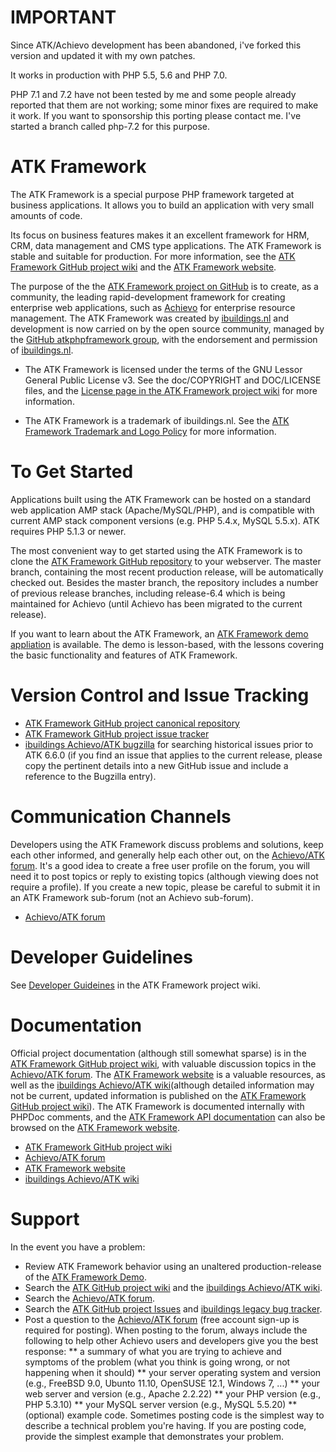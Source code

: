 IMPORTANT
=========

Since ATK/Achievo development has been abandoned, i've forked this version and updated it with my own patches.

It works in production with PHP 5.5, 5.6 and PHP 7.0.

PHP 7.1 and 7.2 have not been tested by me and some people already reported that them are not working; some minor fixes are required to make it work.
If you want to sponsorship this porting please contact me. I've started a branch called php-7.2 for this purpose.


ATK Framework
=============
The ATK Framework is a special purpose PHP framework targeted at business applications. It allows you to build an application with very small amounts of code.

Its focus on business features makes it an excellent framework for HRM, CRM, data management and CMS type applications. The ATK Framework is stable and suitable for production. For more information, see the [ATK Framework GitHub project wiki](https://github.com/atkphpframework/atk/wiki) and the [ATK Framework website](http://www.atk-framework.com).

The purpose of the the [ATK Framework project on GitHub](https://www.github.com/atkphpframework/atk) is to create, as a community, the leading rapid-development framework for creating enterprise web applications, such as [Achievo](https://www.github.com/atkphpframework/achievo) for enterprise resource management. The ATK Framework was created by [ibuildings.nl](http://www.ibuildings.nl) and development is now carried on by the open source community, managed by the [GitHub atkphpframework group](https://www.github.com/atkphpframework/), with the endorsement and permission of [ibuildings.nl](http://www.ibuildings.nl).

* The ATK Framework is licensed under the terms of the GNU Lessor General Public License v3. See the doc/COPYRIGHT and DOC/LICENSE files, and the [License page in the ATK Framework project wiki](https://github.com/atkphpframework/atk/wiki/License) for more information.

* The ATK Framework is a trademark of ibuildings.nl. See the [ATK Framework Trademark and Logo Policy](https://github.com/atkphpframework/atk/wiki/Trademark-and-Logo-Policy) for more information.

To Get Started
==============
Applications built using the ATK Framework can be hosted on a standard web application AMP stack (Apache/MySQL/PHP), and is compatible with current AMP stack component versions (e.g. PHP 5.4.x, MySQL 5.5.x). ATK requires PHP 5.1.3 or newer.

The most convenient way to get started using the ATK Framework is to clone the [ATK Framework GitHub repository](https://github.com/atkphpframework/atk) to your webserver. The master branch, containing the most recent production release, will be automatically checked out. Besides the master branch, the repository includes a number of previous release branches, including release-6.4 which is being maintained for Achievo (until Achievo has been migrated to the current release).

If you want to learn about the ATK Framework, an [ATK Framework demo appliation](https://www.github.com/atkphpframework/atkdemo) is available. The demo is lesson-based, with the lessons covering the basic functionality and features of ATK Framework. 

Version Control and Issue Tracking
==================================
* [ATK Framework GitHub project canonical repository](https://github.com/atkphpframework/atk)
* [ATK Framework GitHub project issue tracker](https://github.com/atkphpframework/atk/issues)
* [ibuildings Achievo/ATK bugzilla](http://bugzilla.achievo.org/query.cgi) for searching historical issues prior to ATK 6.6.0 (if you find an issue that applies to the current release, please copy the pertinent details into a new GitHub issue and include a reference to the Bugzilla entry). 

Communication Channels
======================
Developers using the ATK Framework discuss problems and solutions, keep each other informed, and generally help each other out, on the [Achievo/ATK forum](http://forum.achievo.org/). It's a good idea to create a free user profile on the forum, you will need it to post topics or reply to existing topics (although viewing does not require a profile). If you create a new topic, please be careful to submit it in an ATK Framework sub-forum (not an Achievo sub-forum).
* [Achievo/ATK forum](http://forum.achievo.org/)

Developer Guidelines
====================
See [Developer Guideines](https://github.com/atkphpframework/achievo/wiki/Developer-Guidelines) in the ATK Framework project wiki.

Documentation
=============
Official project documentation (although still somewhat sparse) is in the [ATK Framework GitHub project wiki](https://github.com/atkphpframework/atk/wiki/), with valuable discussion topics in the [Achievo/ATK forum](http://forum.achievo.org/). The [ATK Framework website](http://www.atk-framework.com/) is a valuable resources, as well as the [ibuildings Achievo/ATK wiki](http://www.achievo.org/wiki/)(although detailed information may not be current, updated information is published on the [ATK Framework GitHub project wiki](https://github.com/atkphpframework/atk/wiki/)). The ATK Framework is documented internally with PHPDoc comments, and the [ATK Framework API documentation](http://www.atk-framework.com/documentation/) can also be browsed on the [ATK Framework website](http://www.atk-framework.com/).

* [ATK Framework GitHub project wiki](https://github.com/atkphpframework/atk/wiki/) 
* [Achievo/ATK forum](http://forum.achievo.org/)
* [ATK Framework website](http://www.atk-framework.com/)
* [ibuildings Achievo/ATK wiki](http://www.achievo.org/wiki/)

Support
=======
In the event you have a problem:

* Review ATK Framework behavior using an unaltered production-release of the [ATK Framework Demo](https://www.github.com/atkphpframework/atkdemo).
* Search the [ATK GitHub project wiki](https://github.com/atkphpframework/atk/wiki/) and the [ibuildings Achievo/ATK wiki](http://www.achievo.org/wiki/).
* Search the [Achievo/ATK forum](http://forum.achievo.org/).
* Search the [ATK GitHub project Issues](https://github.com/atkphpframework/atk/issues) and [ibuildings legacy bug tracker](http://bugzilla.achievo.org/query.cgi).
* Post a question to the [Achievo/ATK forum](http://forum.achievo.org/) (free account sign-up is required for posting). When posting to the forum, always include the following to help other Achievo users and developers give you the best response:
** a summary of what you are trying to achieve and symptoms of the problem (what you think is going wrong, or not happening when it should)
** your server operating system and version (e.g., FreeBSD 9.0, Ubunto 11.10, OpenSUSE 12.1, Windows 7, ...)
** your web server and version (e.g., Apache 2.2.22)
** your PHP version (e.g., PHP 5.3.10)
** your MySQL server version (e.g., MySQL 5.5.20)
** (optional) example code. Sometimes posting code is the simplest way to describe a technical problem you're having. If you are posting code, provide the simplest example that demonstrates your problem.
